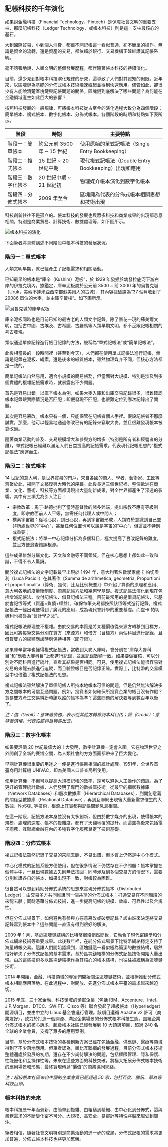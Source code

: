 ## 記帳科技的千年演化

如果說金融科技（Financial Technology，Fintech）是保障社會文明的重要支柱，那麼記帳科技（Ledger Technology，或帳本科技）則是這一支柱最核心的基石。

大到國際貿易，小到個人消費，都離不開記帳這一看似普通、卻不簡單的操作。無論是資金的流轉，還是資產的交易，都依賴於銀行、交易機構正確維護其記帳系統。

毫不誇張地說，人類文明的整個發展歷程，都伴隨著帳本科技的持續演化。

目前，還少見到對帳本科技演化規律的研究，這導致了人們對其認知的侷限。近年來，以區塊鏈為基礎的分佈式帳本技術飛速崛起並得到快速應用。儘管如此，卻很少有人能說清楚區塊鏈與記帳問題的關係。區塊鏈到底解決了哪些問題？為何能在金融領域產生如此巨大的影響？

按照科技發展的一般規律，可將帳本科技從古至今的演化過程大致分為四個階段：簡單帳本、複式帳本、數字化帳本、分佈式帳本。各個階段的時期和特點如下表所示。

| 階段 | 時期 | 主要特點 |
| --- | --- | --- |
| 階段一：簡單帳本 | 約公元前 3500 年 ~ 15 世紀 | 使用原始的單式記帳法（Single Entry Bookkeeping） |
| 階段二：複式帳本 | 15 世紀 ~ 20 世紀中期 | 現代複式記帳法（Double Entry Bookkeeping）出現和應用 |
| 階段三：數字化帳本 | 20 世紀中期 ~ 21 世紀初 | 物理媒介帳本演化到數字化帳本 |
| 階段四：分佈式帳本 | 2009 年至今 | 區塊鏈為代表的分佈式帳本相關思想和技術出現 |

科技創新往往不是孤立的。帳本科技的發展也與眾多科技和商業成果的出現都息息相關，特別是商業貿易、計算技術、數據處理等，如下圖所示。

![帳本科技的演化](_images/ledger_history.png)

下面筆者將具體講述不同階段中帳本科技的發展狀況。

### 階段一：單式帳本

人類文明早期，就已經產生了記帳需求和相關活動。

已知最早的帳本是“庫辛（Kushim）泥板”，於 1929 年發掘於幼發拉底河下游右岸的伊拉克境內。據鑑定，庫辛泥板屬於公元前 3500 ~ 前 3000 年的烏魯克城（Uruk，美索不達米亞西南部蘇美爾人的古城），其內容據破譯為“37 個月收到了 29086 單位的大麥，並由庫辛籤核”。如下圖所示。

![烏魯克城的庫辛泥板](_images/kushim.png)

庫辛泥板同時也是目前已知的最古老的人類文字記錄。除了曇花一現的蘇美爾文明，包括古中國、古埃及、古希臘、古羅馬等人類早期文明，都不乏跟記帳相關的考古發現。

類似通過單條記錄進行帳目記錄的方法，被稱為“單式記帳法”或“簡單記帳法”。

此後相當長的一段時間裡（甚至到今天），人們都在使用單式記帳法進行記帳，無論是記錄在泥板、繩索，還是後來的紙質帳本，雖然物理媒介不同，但核心方法都是一致的。

簡單記帳法自然易用，適合小規模的簡易帳務，但當面對大規模、特別是涉及到多個實體的複雜記帳需求時，就暴露出不少問題。

首先是容易出錯。以庫辛帳本為例，如果大麥入庫和出庫交易記錄很多，很難確認帳本記錄跟實際情況是否匹配；即便發現不匹配，也很難定位到哪次記錄出了問題。

其次是容易篡改。帳本只有一個，只能保管在記帳者個人手裡。假設記帳者不那麼誠實，那麼，他可以輕易地通過修改已有的記錄來竊取大麥。並且很難發現帳本被篡改過。

隨著商業活動的普及、交易規模增大和參與方的增多（特別是所有者和經營者的分離），單式記帳已經難以滿足人們日益提高的記帳需求。代表現代記帳思想的“複式記帳法”應運而生。

### 階段二：複式帳本

14 世紀的意大利，是世界貿易的門戶，來自各國的商人、學者、藝術家、工匠等齊聚於此，揭開了文藝復興大時代的序幕。此後長達三個世紀裡，整個歐洲在商業、文化、藝術、科技等方面都湧現出大量創新成果，對全世界都產生了深遠的影響。其中有三項尤為引人注目：

* 宗教改革：馬丁·路德批判了當時基督教的諸多弊端，提出宗教不應有等級制度，即宗教面前人人平等，無需任何代理人或中間人；
* 樸素宇宙觀：從地心說，到日心說，再到宇宙觀形成，人類終於意識到自己並非所處世界的“中心”，甚至任何位置也可以說是宇宙的“中心”，但這並不特別或重要；
* 複式記帳法：將單一中心記錄分拆為多個科目，極大提高了篡改記錄的難度，並且方便追查錯誤根源。

這些成果雖然分屬文化、天文和金融等不同領域，但在核心思想上卻如此一致和諧，不得不令人驚訝。

關於複式記帳法的文字記載最早出現於 1494 年，意大利著名數學家盧卡·帕切奧利（Luca Pacioli）在其著作《Summa de arithmetica, geometria, Proportioni et proportionalita（算術、幾何、比及比例概要）》中介紹了算術的原理和應用、意大利各地的度量衡制度、商業記帳方法和幾何學基礎。複式記帳法演化到現在包括增減記帳法、收付記帳法、借貸記帳法三種。目前最常用的是借貸記帳法，它基於會記恆等式（資產=負債+權益），確保每筆交易都按照該恆等式進行記錄。複式記帳法一經出現便得到了廣泛的應用，成為現代會計學的重要基礎。而盧卡·帕切奧利也被譽為“會計學之父”。

複式記帳法原理並不複雜。由於交易的本質是將某種價值從來源方轉移到目標方，因此可將每筆交易分別在貸方（來源方）和借方（目標方）兩個科目進行記錄，且借貸雙方的總額應該時刻保持相等（即守恆）。

如果庫辛當年也懂得複式記帳法，當收到大麥入庫時，會分別在“庫存大麥科目”和“應收大麥科目”上都進行記錄，並且記錄數額一致。如果要做審核，可以分別對不同科目進行統計，查看其結果是否相同。可見，使用複式記帳法能很容易對交易的來龍去脈進行追蹤，而且驗證帳目是否記錄正確。實際上，比特幣的交易模型中也借鑑了複式記帳法的思想。

複式記帳法雖然解決了單個記帳人所持本地帳本可信的問題，但是仍然無法解決多方之間帳本的可信互通問題。例如，投資者如何確保所投資企業的帳目沒有作假？貿易雙方產生交易糾紛時該以誰的帳本為準？這些問題的解決要等到數百年以後了。

*注：借（Debit）：意味著債務，表示從其他方轉移到本科目內；貸（Credit）：意味著債權，代表從該科目轉移出去。*

### 階段三：數字化帳本

如果要評價 20 世紀最偉大的十大發明，數字計算機一定會入圍。它在物理世界之外開創了全新的賽博空間，為人類社會的方方面面都帶來了巨大變化。

早期計算機很重要的用途之一便是進行帳目相關的統計處理。1951年，全世界首臺商用計算機 UNIVAC，即為美國人口普查局所使用。

使用計算機，不但可以提高大規模記帳的效率，還可以避免人工操作的錯誤。為了更好的管理統計數據，人們發明了專門的數據庫技術。從最早的網狀數據庫（Network Databases）和層次數據庫（Hierarchical Databases），到開創意義的關係型數據庫（Relational Database），再到互聯網出現後大量新需求催生的大數據、NoSQL 等技術，根源上其實都與記帳問題息息相關。

在這一階段，記帳方法本身並沒有太多創新，但由於數字媒介的出現，使得帳本的規模、處理的速度、帳本的複雜度，都有了天翻地覆的提升。而這些為後來包括電子商務、互聯網金融在內的多種數字化服務奠定了技術基礎。


### 階段四：分佈式帳本

複式記帳法雖然記錄了交易的來龍去脈、不易出錯，但本質上仍然是中心化模式。

中心化模式的記帳系統方便使用，但在很多情況下仍然存在不少問題：帳本掌握在個體手中，一旦出現數據丟失則無法找回；同時涉及到多個交易方的情況下，需要分別維護各自的帳本，如果出現不一致，對帳較為困難。

很自然可以想到藉助分佈式系統的思想來實現分佈式帳本（Distributed Ledger）：由交易多方共同維護同一個共享的分佈式帳本；打通交易在不同階段的來龍去脈；同時憑藉分佈式技術，進一步提高記帳的規模、效率、可靠性以及合規性。

但在分佈式場景下，如何避免有參與方惡意篡改或破壞記錄？該由誰來決定將交易記錄寫到帳本中？這些問題一直沒有得到很好的解決。

2009 年 1 月，基於區塊鏈結構的比特幣網絡悄然問世，它融合了現代密碼學和分佈式網絡技術等重要成果。此後數年裡，在純分佈式場景下比特幣網絡穩定支持了海量轉帳交易。這讓人們開始認識到，區塊鏈這一看似極為簡潔的數據結構，居然恰好解決了分佈式記帳的基本需求，基於區塊鏈結構的分佈式記帳技術開始大量出現。由於這些技術多以區塊鏈結構作為其核心的帳本結構，也往往被統稱為區塊鏈技術。

2014 年開始，金融、科技領域的專家們開始關注區塊鏈技術，並積極推動分佈式帳本相關應用落地。在此過程中，對開放、先進分佈式帳本平臺的需求越來越迫切。

2015 年底，三十家金融、科技領域的領軍企業（包括 IBM、Accenture、Intel、J.P.Morgan、DTCC、SWIFT、Cisco 等）聯合發起了超級帳本（Hyperledger）開源項目，並由中立的 Linux 基金會進行管理。該項目遵循 Apache v2 許可（商業友好），致力於打造一個開源、滿足企業場景的分佈式帳本科技生態。圍繞企業分佈式帳本的核心訴求，超級帳本社區已經發展到 10 大頂級項目，超過 240 名全球的企業會員，支撐了眾多的應用案例。

目前，基於分佈式帳本技術的各種創新方案已經在包括金融、供應鏈、醫療等領域得到了不少落地應用。但筆者認為，類比互聯網的發展過程，目前分佈式帳本技術整體還處於發展的初期，還存在不少尚待解決的問題，包括權限管理、隱私保護、性能優化和互操作性等。未來在這些方面的科技突破，將極大拓展分佈式帳本技術的應用場景和形態，最終實現傳遞“價值”的商業協同網絡。

*注：超級帳本社區來自中國的企業會員已經超過 50 家，包括百度、騰訊、華為等科技巨頭。*

### 帳本科技的未來

帳本科技歷千年而彌新，由簡單到複雜、由粗糙到精細、由中心化到分佈式，這與業務需求的不斷變化密不可分。大規模、高安全、易審計等特性將越來越受到關注。

筆者相信，隨著社會文明特別是商業活動的進一步的成熟，分佈式記帳的需求將更加普遍，分佈式帳本科技也將更加繁榮。
